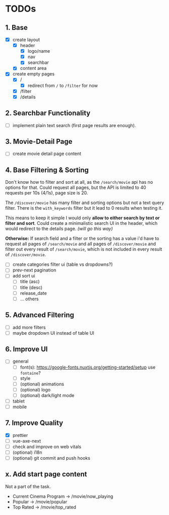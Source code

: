 # TODOs

## 1. Base

- [x] create layout
  - [x] header
    - [x] logo/name
    - [x] nav
    - [x] searchbar
  - [x] content area
- [x] create empty pages
  - [x] /
    - [x] redirect from `/` to `/filter` for now
  - [x] /filter
  - [x] /details

## 2. Searchbar Functionality

- [ ] implement plain text search (first page results are enough).

## 3. Movie-Detail Page

- [ ] create movie detail page content

## 4. Base Filtering & Sorting

Don't know how to filter and sort at all, as the `/search/movie` api has no options for that. Could request all pages, but the API is limited to 40 requests per 10s (4/1s), page size is 20.

The `/discover/movie` has many filter and sorting options but not a text query filter. There is the `with_keywords` filter but it lead to 0 results when testing it.

This means to keep it simple I would only **allow to either search by text or filter and sort**.
Could create a minimalistic search UI in the header, which would redirect to the details page. _(will go this way)_

**Otherwise:** If search field and a filter or the sorting has a value i'd have to request all pages of `/search/movie` and all pages of `/discover/movie` and filter out every result of `/search/movie`, which is not included in every result of `/discover/movie`.

- [ ] create categories filter ui (table vs dropdowns?)
- [ ] prev-next pagination
- [ ] add sort ui
  - [ ] title (asc)
  - [ ] title (desc)
  - [ ] release_date
  - [ ] ... others

## 5. Advanced Filtering

- [ ] add more filters
- [ ] maybe dropdown UI instead of table UI

## 6. Improve UI

- [ ] general
  - [ ] font(s): https://google-fonts.nuxtjs.org/getting-started/setup
        use `fontaine`?
  - [ ] style
  - [ ] (optional) animations
  - [ ] (optional) logo
  - [ ] (optional) dark/light mode
- [ ] tablet
- [ ] mobile

## 7. Improve Quality

- [x] prettier
- [ ] vue-axe-next
- [ ] check and improve on web vitals
- [ ] (optional) i18n
- [ ] (optional) git commit and push hooks

## x. Add start page content

Not a part of the task.

- Current Cinema Program -> /movie/now_playing
- Popular -> /movie/popular
- Top Rated -> /movie/top_rated
